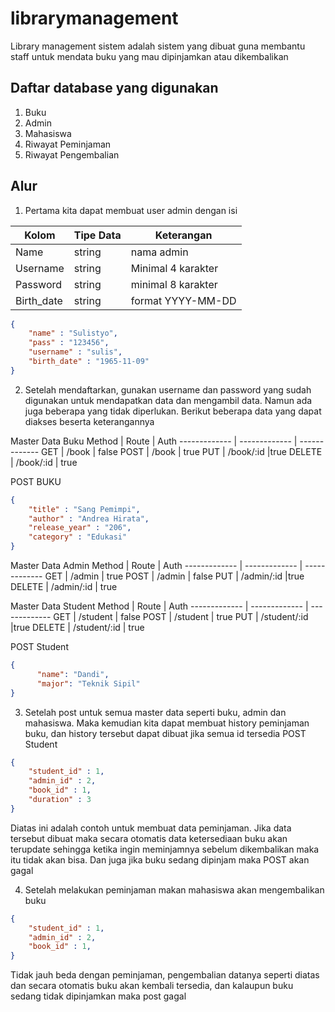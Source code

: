 # librarymanagement
Library management sistem adalah sistem yang dibuat guna membantu staff untuk mendata buku yang mau dipinjamkan atau dikembalikan

## Daftar database yang digunakan
1. Buku
2. Admin
3. Mahasiswa
4. Riwayat Peminjaman
5. Riwayat Pengembalian

## Alur
1. Pertama kita dapat membuat user admin dengan isi

Kolom  | Tipe Data | Keterangan
------------- | ------------- | -------------
Name  | string | nama admin
Username | string | Minimal 4 karakter
Password | string | minimal 8 karakter
Birth_date | string | format YYYY-MM-DD

```json
{
    "name" : "Sulistyo",
    "pass" : "123456",
    "username" : "sulis",
    "birth_date" : "1965-11-09"
}
```

2. Setelah mendaftarkan, gunakan username dan password yang sudah digunakan untuk mendapatkan data dan mengambil data. Namun ada juga beberapa yang tidak diperlukan. Berikut beberapa data yang dapat diakses beserta keterangannya

Master Data Buku 
Method  | Route | Auth
------------- | ------------- | -------------
GET  | /book | false
POST | /book | true
PUT | /book/:id |true
DELETE | /book/:id | true


POST BUKU
```json
{
    "title" : "Sang Pemimpi",
    "author" : "Andrea Hirata",
    "release_year" : "206",
    "category" : "Edukasi"
}
```

Master Data Admin 
Method  | Route | Auth
------------- | ------------- | -------------
GET  | /admin | true
POST | /admin | false
PUT | /admin/:id |true
DELETE | /admin/:id | true


Master Data Student 
Method  | Route | Auth
------------- | ------------- | -------------
GET  | /student | false
POST | /student | true
PUT | /student/:id |true
DELETE | /student/:id | true

POST Student
```json
{
      "name": "Dandi",
      "major": "Teknik Sipil"
}
```

3. Setelah post untuk semua master data seperti buku, admin dan mahasiswa. Maka kemudian kita dapat membuat history peminjaman buku, dan history tersebut dapat dibuat jika semua id tersedia
POST Student

```json
{
    "student_id" : 1,
    "admin_id" : 2,
    "book_id" : 1,
    "duration" : 3
}
```
Diatas ini adalah contoh untuk membuat data peminjaman. Jika data tersebut dibuat maka secara otomatis data ketersediaan buku akan terupdate sehingga ketika ingin meminjamnya sebelum dikembalikan maka itu tidak akan bisa. Dan juga jika buku sedang dipinjam maka POST akan gagal

4. Setelah melakukan peminjaman makan mahasiswa akan mengembalikan buku

```json
{
    "student_id" : 1,
    "admin_id" : 2,
    "book_id" : 1,
}
```
Tidak jauh beda dengan peminjaman, pengembalian datanya seperti diatas dan secara otomatis buku akan kembali tersedia, dan kalaupun buku sedang tidak dipinjamkan maka post gagal
